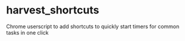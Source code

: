 # harvest_shortcuts
Chrome userscript to add shortcuts to quickly start timers for common tasks in one click

